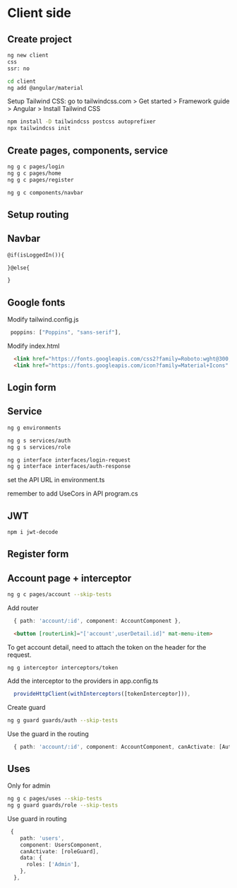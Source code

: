 # Client side

## Create project

```bash
ng new client
css
ssr: no

cd client
ng add @angular/material
```

Setup Tailwind CSS: go to tailwindcss.com > Get started > Framework guide > Angular > Install Tailwind CSS 

```bash
npm install -D tailwindcss postcss autoprefixer
npx tailwindcss init
```

## Create pages, components, service
  
```bash
ng g c pages/login
ng g c pages/home
ng g c pages/register 

ng g c components/navbar
```

## Setup routing

## Navbar

```html
@if(isLoggedIn()){

}@else{

}
```

## Google fonts

Modify tailwind.config.js

```js
 poppins: ["Poppins", "sans-serif"],
```

Modify index.html

```html
  <link href="https://fonts.googleapis.com/css2?family=Roboto:wght@300;400;500&display=swap" rel="stylesheet">
  <link href="https://fonts.googleapis.com/icon?family=Material+Icons" rel="stylesheet">
```

## Login form

## Service

```bash
ng g environments

ng g s services/auth
ng g s services/role

ng g interface interfaces/login-request
ng g interface interfaces/auth-response
```

set the API URL in environment.ts

remember to add  UseCors in API program.cs

## JWT
  
```bash
npm i jwt-decode
```

## Register form

## Account page + interceptor

```bash
ng g c pages/account --skip-tests
```

Add router

```ts
  { path: 'account/:id', component: AccountComponent },
```

```html
  <button [routerLink]="['account',userDetail.id]" mat-menu-item>
```

To get account detail, need to attach the token on the header for the request.

```hash
ng g interceptor interceptors/token
```

Add the interceptor to the providers in app.config.ts

```ts
  provideHttpClient(withInterceptors([tokenInterceptor])),
```

Create guard

```bash
ng g guard guards/auth --skip-tests
```

Use the guard in the routing

```ts
  { path: 'account/:id', component: AccountComponent, canActivate: [AuthGuard] },
```

## Uses

Only for admin

```bash
ng g c pages/uses --skip-tests  
ng g guard guards/role --skip-tests   
```

Use guard in routing

```ts
 {
    path: 'users',
    component: UsersComponent,
    canActivate: [roleGuard],
    data: {
      roles: ['Admin'],
    },
  },
```
